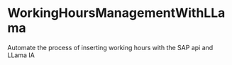 # WorkingHoursManagementWithLLama
Automate the process of inserting working hours with the SAP api and LLama IA
